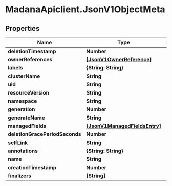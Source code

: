 # MadanaApiclient.JsonV1ObjectMeta

## Properties

Name | Type | Description | Notes
------------ | ------------- | ------------- | -------------
**deletionTimestamp** | **Number** |  | [optional] 
**ownerReferences** | [**[JsonV1OwnerReference]**](JsonV1OwnerReference.md) |  | [optional] 
**labels** | **{String: String}** |  | [optional] 
**clusterName** | **String** |  | [optional] 
**uid** | **String** |  | [optional] 
**resourceVersion** | **String** |  | [optional] 
**namespace** | **String** |  | [optional] 
**generation** | **Number** |  | [optional] 
**generateName** | **String** |  | [optional] 
**managedFields** | [**[JsonV1ManagedFieldsEntry]**](JsonV1ManagedFieldsEntry.md) |  | [optional] 
**deletionGracePeriodSeconds** | **Number** |  | [optional] 
**selfLink** | **String** |  | [optional] 
**annotations** | **{String: String}** |  | [optional] 
**name** | **String** |  | [optional] 
**creationTimestamp** | **Number** |  | [optional] 
**finalizers** | **[String]** |  | [optional] 


